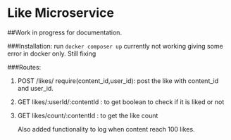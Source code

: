 # Like Microservice

##Work in progress for documentation.

###Installation:
run `docker composer up` currently not working giving some error in docker only. Still fixing

###Routes:

1. POST /likes/  require(content_id,user_id): post the like with content_id and user_id.
2. GET likes/:userId/:contentId : to get boolean to check if it is liked or not
3. GET likes/count/:contentId  : to get the like count


   Also added functionality to log when content reach 100 likes. 
